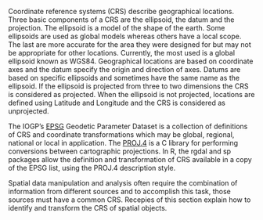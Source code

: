 

Coordinate reference systems (CRS) describe geographical locations. Three basic components of a CRS are the ellipsoid, the datum and the projection. The ellipsoid is a model of the shape of the earth. Some ellipsoids are used as global models whereas others have a local scope. The last are more accurate for the area they were designed for but may not be appropriate for other locations. Currently, the most used is a global ellipsoid known as WGS84. Geographical locations are based on coordinate axes and the datum specify the origin and direction of axes. Datums are based on specific ellipsoids and sometimes have the same name as the ellipsoid. If the ellipsoid is projected from three to two dimensions the CRS is considered as projected. When the ellipsoid is not projected, locations are defined using Latitude and Longitude and the CRS is considered as unprojected.  

The IOGP’s [EPSG](http://www.epsg.org) Geodetic Parameter Dataset is a collection of definitions of CRS and coordinate transformations which may be global, regional, national or local in application. The [PROJ.4](http://en.wikipedia.org/wiki/PROJ.4) is a C library for performing conversions between cartographic projections. In R, the rgdal and sp packages allow the definition and transformation of CRS available in a copy of the EPSG list, using the PROJ.4 description style.

Spatial data manipulation and analysis often require the combination of information from different sources and to accomplish this task, those sources must have a common CRS. Recepies of this section explain how to identify and transform the CRS of spatial objects.  

